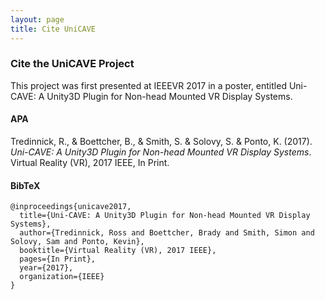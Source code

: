 ```yaml
---
layout: page
title: Cite UniCAVE
---
```


### Cite the UniCAVE Project

This project was first presented at IEEEVR 2017 in a poster, entitled Uni-CAVE: A Unity3D Plugin for Non-head Mounted VR Display Systems.


#### APA

Tredinnick, R., &  Boettcher, B., & Smith, S. & Solovy, S. & Ponto, K. (2017). _Uni-CAVE: A Unity3D Plugin for Non-head Mounted VR Display Systems_. Virtual Reality (VR), 2017 IEEE, In Print.


#### BibTeX

```
@inproceedings{unicave2017,
  title={Uni-CAVE: A Unity3D Plugin for Non-head Mounted VR Display Systems},
  author={Tredinnick, Ross and Boettcher, Brady and Smith, Simon and Solovy, Sam and Ponto, Kevin},
  booktitle={Virtual Reality (VR), 2017 IEEE},
  pages={In Print},
  year={2017},
  organization={IEEE}
}
```